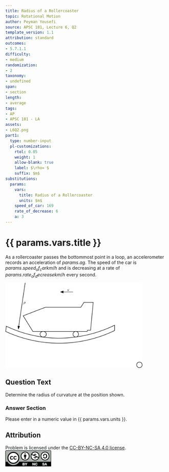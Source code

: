 ```yaml
---
title: Radius of a Rollercoaster
topic: Rotational Motion
author: Peyman Yousefi
source: APSC 181, Lecture 6, Q2
template_version: 1.1
attribution: standard
outcomes:
- 5.7.1.1
difficulty:
- medium
randomization:
- 2
taxonomy:
- undefined
span:
- section
length:
- average
tags:
- AP
- APSC 181 - LA
assets:
- L6Q2.png
part1:
  type: number-input
  pl-customizations:
    rtol: 0.05
    weight: 1
    allow-blank: true
    label: $\rho= $
    suffix: $m$
substitutions:
  params:
    vars:
      title: Radius of a Rollercoaster
      units: $m$
    speed_of_car: 169
    rate_of_decrease: 6
    a: 3
---
```

# {{ params.vars.title }}
As a rollercoaster passes the bottommost point in a loop, an accelerometer records an acceleration of ${{params.a}}g$.
The speed of the car is ${{params.speed_of_car}}km/h$ and is decreasing at a rate of ${{params.rate_of_decrease}}km/h$ every second.

<img src="L6Q2.png" width=85%>

## Question Text

Determine the radius of curvature at the position shown.

### Answer Section

Please enter in a numeric value in {{ params.vars.units }}.

## Attribution

Problem is licensed under the [CC-BY-NC-SA 4.0 license](https://creativecommons.org/licenses/by-nc-sa/4.0/).<br> ![The Creative Commons 4.0 license requiring attribution-BY, non-commercial-NC, and share-alike-SA license.](https://raw.githubusercontent.com/firasm/bits/master/by-nc-sa.png)